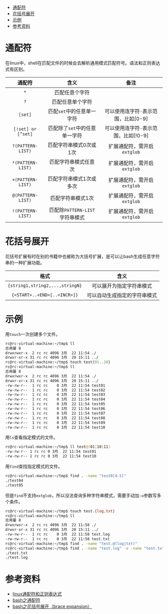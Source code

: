 - [通配符](#通配符)
- [花括号展开](#花括号展开)
- [示例](#示例)
- [参考资料](#参考资料)

# 通配符

在linux中，shell在匹配文件的时候会去解析通用模式匹配符号。语法和正则表达式有区别。

| 通配符 | 含义 | 备注 |
| :--: | :--: | :--: |
| `*` | 匹配任意个字符 |  |
| `?` | 匹配任意单个字符 |  |
| `[set]` | 匹配`set`中的任意单一字符 | 可以使用连字符`-`表示范围，比如[0-9] |
| `[!set] or [^set]` | 匹配除了`set`中的任意单一字符 | 可以使用连字符`-`表示范围，比如[!0-9] |
| `?(PATTERN-LIST)` | 匹配字符串模式0次或1次 | 扩展通配符，需开启`extglob` |
| `*(PATTERN-LIST)` | 匹配字符串模式任意次 | 扩展通配符，需开启`extglob` |
| `+(PATTERN-LIST)` | 匹配字符串模式1次或多次 | 扩展通配符，需开启`extglob` |
| `@(PATTERN-LIST)` | 匹配字符串模式1次 | 扩展通配符，需开启`extglob` |
| `!(PATTERN-LIST)` | 匹配除`PATTERN-LIST`字符串模式 | 扩展通配符，需开启`extglob` |

# 花括号展开

花括号扩展有时在别的书籍中也被称为大括号扩展，是可以让bash生成任意字符串的一种扩展功能。

| 格式 | 含义 |
| :--: | :--: |
| `{string1,string2,...,stringN}` | 可以展开为指定字符串模式 |
| `{<START>..<END>[..<INCR>]}` | 可以自动生成指定的字符串模式 |

# 示例

用`touch`一次创建多个文件。

```bash
rc@rc-virtual-machine:~/tmp$ ll
总用量 8
drwxrwxr-x  2 rc rc 4096 3月  22 11:54 ./
drwxr-xr-x 31 rc rc 4096 3月  20 15:11 ../
rc@rc-virtual-machine:~/tmp$ touch test{01..10}
rc@rc-virtual-machine:~/tmp$ ll
总用量 8
drwxrwxr-x  2 rc rc 4096 3月  22 11:54 ./
drwxr-xr-x 31 rc rc 4096 3月  20 15:11 ../
-rw-rw-r--  1 rc rc    0 3月  22 11:54 test01
-rw-rw-r--  1 rc rc    0 3月  22 11:54 test02
-rw-rw-r--  1 rc rc    0 3月  22 11:54 test03
-rw-rw-r--  1 rc rc    0 3月  22 11:54 test04
-rw-rw-r--  1 rc rc    0 3月  22 11:54 test05
-rw-rw-r--  1 rc rc    0 3月  22 11:54 test06
-rw-rw-r--  1 rc rc    0 3月  22 11:54 test07
-rw-rw-r--  1 rc rc    0 3月  22 11:54 test08
-rw-rw-r--  1 rc rc    0 3月  22 11:54 test09
-rw-rw-r--  1 rc rc    0 3月  22 11:54 test10
```

用`ls`查看指定模式的文件。

```bash
rc@rc-virtual-machine:~/tmp$ ll test@(01|10|11)
-rw-rw-r-- 1 rc rc 0 3月  22 11:54 test01
-rw-rw-r-- 1 rc rc 0 3月  22 11:54 test10
```

用`find`查找指定模式的文件。

```bash
rc@rc-virtual-machine:~/tmp$ find . -name "test0[4-5]"
./test04
./test05
```

但是`find`不支持`extglob`，所以没法查询多种字符串模式，需要手动加`-o`参数写多个条件。

```bash
rc@rc-virtual-machine:~/tmp$ touch test.{log,txt}
rc@rc-virtual-machine:~/tmp$ ll
总用量 8
drwxrwxr-x  2 rc rc 4096 3月  22 11:58 ./
drwxr-xr-x 31 rc rc 4096 3月  20 15:11 ../
-rw-rw-r--  1 rc rc    0 3月  22 11:58 test.log
-rw-rw-r--  1 rc rc    0 3月  22 11:58 test.txt
rc@rc-virtual-machine:~/tmp$ find . -name "test.@(log|txt)"
rc@rc-virtual-machine:~/tmp$ find . -name "test.log" -o -name "test.txt"
./test.txt
./test.log
```

# 参考资料

- [linux通配符和正则表达式](https://blog.csdn.net/youmatterhsp/article/details/80528761)
- [bash之通配符](https://blog.csdn.net/astrotycoon/article/details/50814031)
- [bash之花括号展开（brace expansion）](https://blog.csdn.net/astrotycoon/article/details/50886676)
